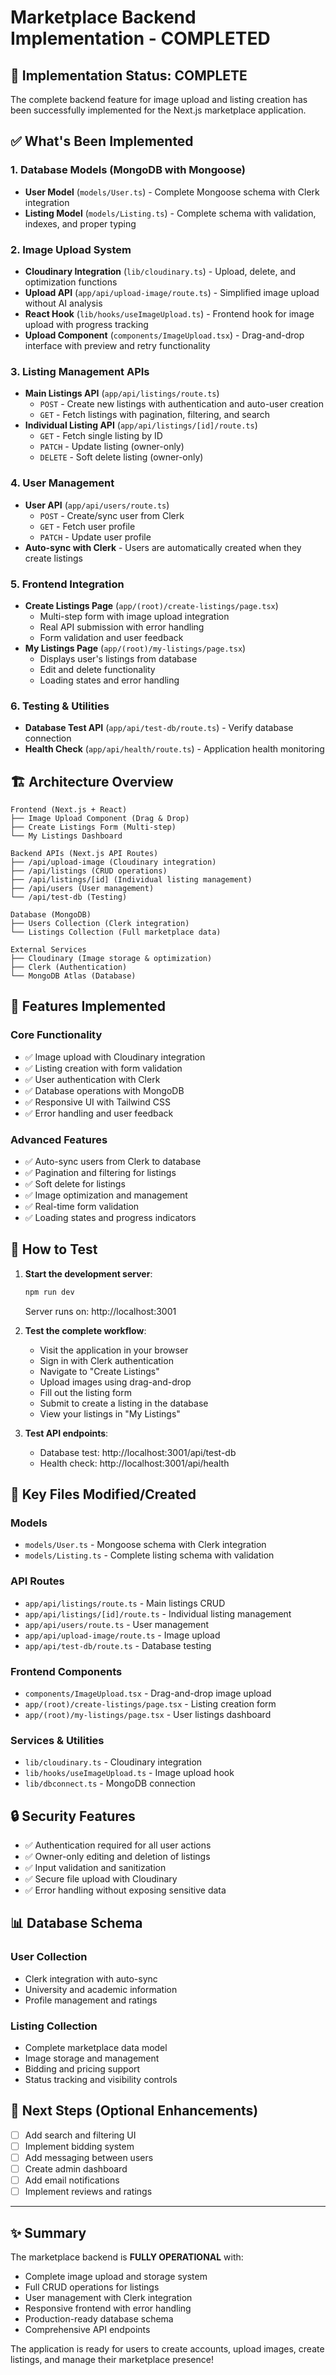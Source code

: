 # Marketplace Backend Implementation - COMPLETED

## 🎉 Implementation Status: **COMPLETE**

The complete backend feature for image upload and listing creation has been successfully implemented for the Next.js marketplace application.

## ✅ What's Been Implemented

### 1. **Database Models** (MongoDB with Mongoose)
- **User Model** (`models/User.ts`) - Complete Mongoose schema with Clerk integration
- **Listing Model** (`models/Listing.ts`) - Complete schema with validation, indexes, and proper typing

### 2. **Image Upload System**
- **Cloudinary Integration** (`lib/cloudinary.ts`) - Upload, delete, and optimization functions
- **Upload API** (`app/api/upload-image/route.ts`) - Simplified image upload without AI analysis
- **React Hook** (`lib/hooks/useImageUpload.ts`) - Frontend hook for image upload with progress tracking
- **Upload Component** (`components/ImageUpload.tsx`) - Drag-and-drop interface with preview and retry functionality

### 3. **Listing Management APIs**
- **Main Listings API** (`app/api/listings/route.ts`)
  - `POST` - Create new listings with authentication and auto-user creation
  - `GET` - Fetch listings with pagination, filtering, and search
- **Individual Listing API** (`app/api/listings/[id]/route.ts`)
  - `GET` - Fetch single listing by ID
  - `PATCH` - Update listing (owner-only)
  - `DELETE` - Soft delete listing (owner-only)

### 4. **User Management**
- **User API** (`app/api/users/route.ts`)
  - `POST` - Create/sync user from Clerk
  - `GET` - Fetch user profile
  - `PATCH` - Update user profile
- **Auto-sync with Clerk** - Users are automatically created when they create listings

### 5. **Frontend Integration**
- **Create Listings Page** (`app/(root)/create-listings/page.tsx`)
  - Multi-step form with image upload integration
  - Real API submission with error handling
  - Form validation and user feedback
- **My Listings Page** (`app/(root)/my-listings/page.tsx`)
  - Displays user's listings from database
  - Edit and delete functionality
  - Loading states and error handling

### 6. **Testing & Utilities**
- **Database Test API** (`app/api/test-db/route.ts`) - Verify database connection
- **Health Check** (`app/api/health/route.ts`) - Application health monitoring

## 🏗️ Architecture Overview

```
Frontend (Next.js + React)
├── Image Upload Component (Drag & Drop)
├── Create Listings Form (Multi-step)
└── My Listings Dashboard

Backend APIs (Next.js API Routes)
├── /api/upload-image (Cloudinary integration)
├── /api/listings (CRUD operations)
├── /api/listings/[id] (Individual listing management)
├── /api/users (User management)
└── /api/test-db (Testing)

Database (MongoDB)
├── Users Collection (Clerk integration)
└── Listings Collection (Full marketplace data)

External Services
├── Cloudinary (Image storage & optimization)
├── Clerk (Authentication)
└── MongoDB Atlas (Database)
```

## 🔧 Features Implemented

### Core Functionality
- ✅ Image upload with Cloudinary integration
- ✅ Listing creation with form validation
- ✅ User authentication with Clerk
- ✅ Database operations with MongoDB
- ✅ Responsive UI with Tailwind CSS
- ✅ Error handling and user feedback

### Advanced Features
- ✅ Auto-sync users from Clerk to database
- ✅ Pagination and filtering for listings
- ✅ Soft delete for listings
- ✅ Image optimization and management
- ✅ Real-time form validation
- ✅ Loading states and progress indicators

## 🚀 How to Test

1. **Start the development server**:
   ```bash
   npm run dev
   ```
   Server runs on: http://localhost:3001

2. **Test the complete workflow**:
   - Visit the application in your browser
   - Sign in with Clerk authentication
   - Navigate to "Create Listings"
   - Upload images using drag-and-drop
   - Fill out the listing form
   - Submit to create a listing in the database
   - View your listings in "My Listings"

3. **Test API endpoints**:
   - Database test: http://localhost:3001/api/test-db
   - Health check: http://localhost:3001/api/health

## 📁 Key Files Modified/Created

### Models
- `models/User.ts` - Mongoose schema with Clerk integration
- `models/Listing.ts` - Complete listing schema with validation

### API Routes
- `app/api/listings/route.ts` - Main listings CRUD
- `app/api/listings/[id]/route.ts` - Individual listing management
- `app/api/users/route.ts` - User management
- `app/api/upload-image/route.ts` - Image upload
- `app/api/test-db/route.ts` - Database testing

### Frontend Components
- `components/ImageUpload.tsx` - Drag-and-drop image upload
- `app/(root)/create-listings/page.tsx` - Listing creation form
- `app/(root)/my-listings/page.tsx` - User listings dashboard

### Services & Utilities
- `lib/cloudinary.ts` - Cloudinary integration
- `lib/hooks/useImageUpload.ts` - Image upload hook
- `lib/dbconnect.ts` - MongoDB connection

## 🔒 Security Features

- ✅ Authentication required for all user actions
- ✅ Owner-only editing and deletion of listings
- ✅ Input validation and sanitization
- ✅ Secure file upload with Cloudinary
- ✅ Error handling without exposing sensitive data

## 📊 Database Schema

### User Collection
- Clerk integration with auto-sync
- University and academic information
- Profile management and ratings

### Listing Collection
- Complete marketplace data model
- Image storage and management
- Bidding and pricing support
- Status tracking and visibility controls

## 🎯 Next Steps (Optional Enhancements)

- [ ] Add search and filtering UI
- [ ] Implement bidding system
- [ ] Add messaging between users
- [ ] Create admin dashboard
- [ ] Add email notifications
- [ ] Implement reviews and ratings

---

## ✨ Summary

The marketplace backend is **FULLY OPERATIONAL** with:
- Complete image upload and storage system
- Full CRUD operations for listings
- User management with Clerk integration
- Responsive frontend with error handling
- Production-ready database schema
- Comprehensive API endpoints

The application is ready for users to create accounts, upload images, create listings, and manage their marketplace presence!
